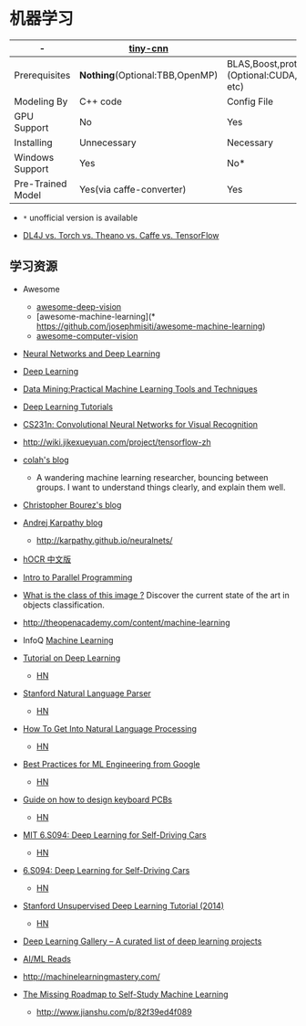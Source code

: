 # 机器学习

|-|[tiny-cnn](https://github.com/nyanp/tiny-cnn)|[caffe](https://github.com/BVLC/caffe)|[Theano](https://github.com/Theano/Theano)|[TensorFlow](https://www.tensorflow.org/)|
|---|---|---|---|---|
|Prerequisites|__Nothing__(Optional:TBB,OpenMP)|BLAS,Boost,protobuf,glog,gflags,hdf5, (Optional:CUDA,OpenCV,lmdb,leveldb etc)|Numpy,Scipy,BLAS,(optional:nose,Sphinx,CUDA etc)|numpy,six,protobuf,(optional:CUDA,Bazel)|
|Modeling By|C++ code|Config File|Python Code|Python Code|
|GPU Support|No|Yes|Yes|Yes|
|Installing|Unnecessary|Necessary|Necessary|Necessary|
|Windows Support|Yes|No*|Yes|No*|
|Pre-Trained Model|Yes(via caffe-converter)|Yes|No*|No*|

* `*` unofficial version is available


* [DL4J vs. Torch vs. Theano vs. Caffe vs. TensorFlow](https://deeplearning4j.org/compare-dl4j-torch7-pylearn)

## 学习资源
* Awesome
  * [awesome-deep-vision](https://github.com/kjw0612/awesome-deep-vision)
  * [awesome-machine-learning](* https://github.com/josephmisiti/awesome-machine-learning)
  * [awesome-computer-vision](https://github.com/jbhuang0604/awesome-computer-vision)
* [Neural Networks and Deep Learning](http://neuralnetworksanddeeplearning.com/)
* [Deep Learning](http://www.deeplearningbook.org/)
* [Data Mining:Practical Machine Learning Tools and Techniques](http://www.cs.waikato.ac.nz/ml/weka/book.html)
* [Deep Learning Tutorials](http://deeplearning.net/tutorial/)
* [CS231n: Convolutional Neural Networks for Visual Recognition](http://vision.stanford.edu/teaching/cs231n/index.html)
* http://wiki.jikexueyuan.com/project/tensorflow-zh
* [colah's blog](http://colah.github.io/)
  * A wandering machine learning researcher, bouncing between groups. I want to understand things clearly, and explain them well.
* [Christopher Bourez's blog](http://christopher5106.github.io/)
* [Andrej Karpathy blog](http://karpathy.github.io/)
  * http://karpathy.github.io/neuralnets/
* [hOCR 中文版](https://github.com/clear-datacenter/plan/wiki/hOCR-%E4%B8%AD%E6%96%87%E7%89%88)
* [Intro to Parallel Programming](https://www.udacity.com/course/intro-to-parallel-programming--cs344)
* [What is the class of this image ?](http://rodrigob.github.io/are_we_there_yet/build/classification_datasets_results.html)
  Discover the current state of the art in objects classification.
* http://theopenacademy.com/content/machine-learning
* InfoQ [Machine Learning](https://www.infoq.com/machinelearning/)

* [Tutorial on Deep Learning](https://simons.berkeley.edu/talks/tutorial-deep-learning)
  * [HN](https://news.ycombinator.com/item?id=13505160)
* [Stanford Natural Language Parser](http://nlp.stanford.edu:8080/parser/index.jsp)
  * [HN](https://news.ycombinator.com/item?id=13449820)
* [How To Get Into Natural Language Processing](https://blog.ycombinator.com/how-to-get-into-natural-language-processing/)
  * [HN](https://news.ycombinator.com/item?id=13445255)
* [Best Practices for ML Engineering from Google](http://martin.zinkevich.org/rules_of_ml/rules_of_ml.pdf)
  * [HN](https://news.ycombinator.com/item?id=13414776)
* [Guide on how to design keyboard PCBs](https://github.com/ruiqimao/keyboard-pcb-guide)
  * [HN](https://news.ycombinator.com/item?id=13406772)
* [MIT 6.S094: Deep Learning for Self-Driving Cars](https://www.youtube.com/playlist?list=PLrAXtmErZgOeiKm4sgNOknGvNjby9efdf)
  * [HN](https://news.ycombinator.com/item?id=13411679)
* [6.S094: Deep Learning for Self-Driving Cars](http://cars.mit.edu/)
  * [HN](https://news.ycombinator.com/item?id=13365492)
* [Stanford Unsupervised Deep Learning Tutorial (2014)](http://deeplearning.stanford.edu/tutorial/)
  * [HN](https://news.ycombinator.com/item?id=13353941)
* [Deep Learning Gallery – A curated list of deep learning projects](http://deeplearninggallery.com/)
* [AI/ML Reads](http://aireads.top/)
* http://machinelearningmastery.com/

* [The Missing Roadmap to Self-Study Machine Learning](http://machinelearningmastery.com/machine-learning-roadmap-your-self-study-guide-to-machine-learning/)
  * http://www.jianshu.com/p/82f39ed4f089
